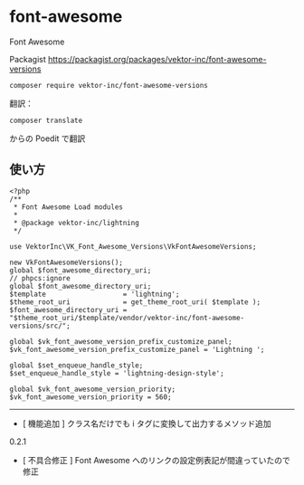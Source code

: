 # font-awesome
Font Awesome

Packagist
https://packagist.org/packages/vektor-inc/font-awesome-versions

```
composer require vektor-inc/font-awesome-versions
```

翻訳：

```
composer translate
```
からの Poedit で翻訳

## 使い方

```
<?php
/**
 * Font Awesome Load modules
 *
 * @package vektor-inc/lightning
 */

use VektorInc\VK_Font_Awesome_Versions\VkFontAwesomeVersions;

new VkFontAwesomeVersions();
global $font_awesome_directory_uri;
// phpcs:ignore
global $font_awesome_directory_uri;
$template                   = 'lightning';
$theme_root_uri             = get_theme_root_uri( $template );
$font_awesome_directory_uri = "$theme_root_uri/$template/vendor/vektor-inc/font-awesome-versions/src/";

global $vk_font_awesome_version_prefix_customize_panel;
$vk_font_awesome_version_prefix_customize_panel = 'Lightning ';

global $set_enqueue_handle_style;
$set_enqueue_handle_style = 'lightning-design-style';

global $vk_font_awesome_version_priority;
$vk_font_awesome_version_priority = 560;
```


---

* [ 機能追加 ] クラス名だけでも i タグに変換して出力するメソッド追加

0.2.1
* [ 不具合修正 ] Font Awesome へのリンクの設定例表記が間違っていたので修正